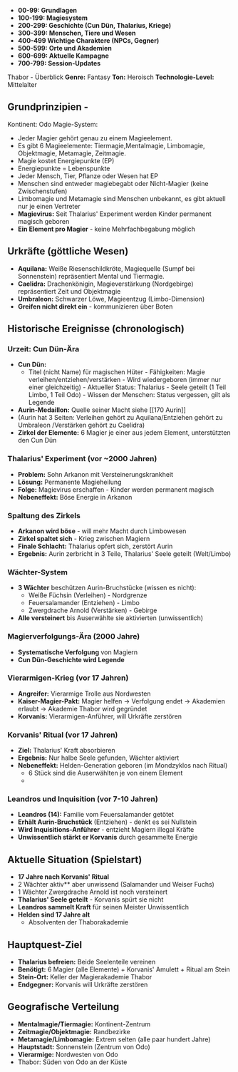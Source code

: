 
- **00-99: Grundlagen** 
- **100-199: Magiesystem**
-  **200-299: Geschichte (Cun Dün, Thalarius, Kriege)** 
- **300-399: Menschen, Tiere und Wesen** 
- **400-499  Wichtige Charaktere (NPCs, Gegner)**
- **500-599:** **Orte und Akademien**
- **600-699: Aktuelle Kampagne** 
- **700-799: Session-Updates**

Thabor - Überblick 
**Genre:** Fantasy
**Ton:** Heroisch
**Technologie-Level:** Mittelalter 
## Grundprinzipien -
Kontinent: Odo
Magie-System:
- Jeder Magier gehört genau zu einem Magieelement. 
- Es gibt 6 Magieelemente: Tiermagie,Mentalmagie, Limbomagie, Objektmagie, Metamagie, Zeitmagie. 
- Magie kostet Energiepunkte (EP)
- Energiepunkte = Lebenspunkte
- Jeder Mensch, Tier, Pflanze oder Wesen hat EP
- Menschen sind entweder magiebegabt oder Nicht-Magier (keine Zwischenstufen)
- Limbomagie und Metamagie sind Menschen unbekannt, es gibt aktuell nur je einen Vertreter 
- **Magievirus:** Seit Thalarius' Experiment werden Kinder permanent magisch geboren
- **Ein Element pro Magier** - keine Mehrfachbegabung möglich

## Urkräfte (göttliche Wesen)

- **Aquilana:** Weiße Riesenschildkröte, Magiequelle (Sumpf bei Sonnenstein) repräsentiert Mental und Tiermagie. 
- **Caelidra:** Drachenkönigin, Magieverstärkung (Nordgebirge) repräsentiert Zeit und Objektmagie 
- **Umbraleon:** Schwarzer Löwe, Magieentzug (Limbo-Dimension)
- **Greifen nicht direkt ein** - kommunizieren über Boten

## Historische Ereignisse (chronologisch)

### Urzeit: Cun Dün-Ära

- **Cun Dün:** 
	- Titel (nicht Name) für magischen Hüter - Fähigkeiten: Magie verleihen/entziehen/verstärken - Wird wiedergeboren (immer nur einer gleichzeitig) - Aktueller Status: Thalarius - Seele geteilt (1 Teil Limbo, 1 Teil Odo) - Wissen der Menschen: Status vergessen, gilt als Legende
- **Aurin-Medaillon:** Quelle seiner Macht siehe [[170 Aurin]]
- (Aurin hat 3 Seiten: Verleihen gehört zu Aquilana/Entziehen gehört zu Umbraleon /Verstärken gehört zu Caelidra)
- **Zirkel der Elemente:** 6 Magier je einer aus jedem Element, unterstützten den Cun Dün

### Thalarius' Experiment (vor ~2000 Jahren)

- **Problem:** Sohn Arkanon mit Versteinerungskrankheit
- **Lösung:** Permanente Magieheilung
- **Folge:** Magievirus erschaffen - Kinder werden permanent magisch
- **Nebeneffekt:** Böse Energie in Arkanon

### Spaltung des Zirkels

- **Arkanon wird böse** - will mehr Macht durch Limbowesen
- **Zirkel spaltet sich** - Krieg zwischen Magiern
- **Finale Schlacht:** Thalarius opfert sich, zerstört Aurin
- **Ergebnis:** Aurin zerbricht in 3 Teile, Thalarius' Seele geteilt (Welt/Limbo)

### Wächter-System

- **3 Wächter** beschützen Aurin-Bruchstücke (wissen es nicht):
    - Weiße Füchsin (Verleihen) - Nordgrenze
    - Feuersalamander (Entziehen) - Limbo
    - Zwergdrache Arnold (Verstärken) - Gebirge 
- **Alle versteinert** bis Auserwählte sie aktivierten (unwissentlich)

### Magierverfolgungs-Ära (2000 Jahre)

- **Systematische Verfolgung** von Magiern
- **Cun Dün-Geschichte wird Legende**

### Vierarmigen-Krieg (vor 17 Jahren)

- **Angreifer:** Vierarmige Trolle aus Nordwesten
- **Kaiser-Magier-Pakt:** Magier helfen → Verfolgung endet → Akademien erlaubt -> Akademie Thabor wird gegründet
- **Korvanis:** Vierarmigen-Anführer, will Urkräfte zerstören

### Korvanis' Ritual (vor 17 Jahren)

- **Ziel:** Thalarius' Kraft absorbieren
- **Ergebnis:** Nur halbe Seele gefunden, Wächter aktiviert
- **Nebeneffekt:** Helden-Generation geboren (im Mondzyklos nach Ritual) 
	- 6 Stück sind die Auserwählten je von einem Element
	- 

### Leandros und Inquisition (vor 7-10 Jahren)

- **Leandros (14):** Familie vom Feuersalamander getötet
- **Erhält Aurin-Bruchstück** (Entziehen) - denkt es sei Nullstein
- **Wird Inquisitions-Anführer** - entzieht Magiern illegal Kräfte
- **Unwissentlich stärkt er Korvanis** durch gesammelte Energie

## Aktuelle Situation (Spielstart)

- **17 Jahre nach Korvanis' Ritual**
- 2 Wächter aktiv** aber unwissend (Salamander und Weiser Fuchs)
- 1 Wächter Zwergdrache Arnold ist noch versteinert
- **Thalarius' Seele geteilt** - Korvanis spürt sie nicht
- **Leandros sammelt Kraft** für seinen Meister Unwissentlich
- **Helden sind 17 Jahre alt** 
	- Absolventen der Thaborakademie

## Hauptquest-Ziel

- **Thalarius befreien:** Beide Seelenteile vereinen
- **Benötigt:** 6 Magier (alle Elemente) + Korvanis' Amulett + Ritual am Stein
- **Stein-Ort:** Keller der Magierakademie Thabor
- **Endgegner:** Korvanis will Urkräfte zerstören

## Geografische Verteilung

- **Mentalmagie/Tiermagie:** Kontinent-Zentrum
- **Zeitmagie/Objektmagie:** Randbezirke
- **Metamagie/Limbomagie:** Extrem selten (alle paar hundert Jahre)
- **Hauptstadt:** Sonnenstein (Zentrum von Odo)
- **Vierarmige:** Nordwesten von Odo
- Thabor: Süden von Odo an der Küste


